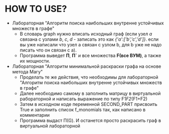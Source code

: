 # HOW TO USE?
- Лабораторная "Алгоритм поиска наибольших внутренне устойчивых множеств в графе"
  - В словарь graph нужно вписать исходный граф (если узел *а* связана с узлами *b*, *c*, *d* - записать это как *{'a':['b','c','d']}*. если вы уже написали что узел a связан с узлом b, для b уже не надо писать что он связан с а). 
  - Программа выведет **П**, **П`** и все множества **F(все ВУМ)**, а также их мощности. 
- Лабораторная "Алгоритм минимальной раскраски графа на основе метода Магу"
  - Проделать те же действия, что необходимы для лабораторной "Алгоритм поиска наибольших внутренне устойчивых множеств в графе"
  - Далее необходимо самому в заполнить матрицу в виртуальной рабораторной и написать выражение по типу F1*F2*(F1+F2)
  - Затем в исходном коде переменной SECOND_PART присвоить True и заполнить список f_monomials так, как написано в комментарии
  - Программа выдаст П(G). И останется просто раскрасить граф в виртуальной лабораторной
